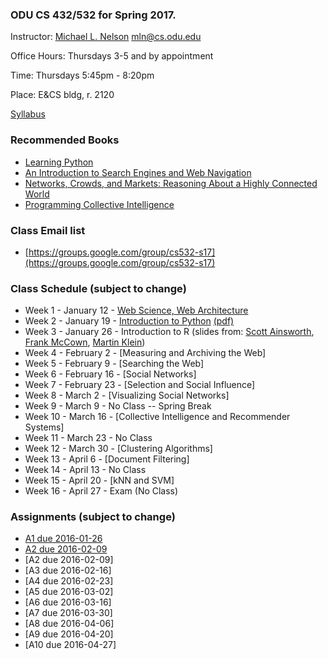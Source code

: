 ### ODU CS 432/532 for Spring 2017.
Instructor: [Michael L. Nelson](http://www.cs.odu.edu/~mln/) <mln@cs.odu.edu> 

Office Hours: Thursdays 3-5 and by appointment

Time: Thursdays 5:45pm - 8:20pm

Place: E&CS bldg, r. 2120

[Syllabus](https://raw.githubusercontent.com/phonedude/cs532-s17/master/syllabus.txt)

### Recommended Books
* [Learning Python](http://shop.oreilly.com/product/9780596158071.do)
* [An Introduction to Search Engines and Web Navigation](http://www.wiley.com/WileyCDA/WileyTitle/productCd-047052684X.html)
* [Networks, Crowds, and Markets: Reasoning About a Highly Connected World ](http://www.cs.cornell.edu/home/kleinber/networks-book/)
* [Programming Collective Intelligence ](http://shop.oreilly.com/product/9780596529321.do)

### Class Email list
* [https://groups.google.com/group/cs532-s17](https://groups.google.com/group/cs532-s17)

### Class Schedule (subject to change)
* Week 1 - January 12 - [Web Science, Web Architecture](https://raw.githubusercontent.com/phonedude/cs532-s17/master/slides/week-01-intro.ppt)
* Week 2 - January 19 - [Introduction to Python](https://raw.githubusercontent.com/phonedude/cs532-s17/master/slides/week-02-python.pptx) [(pdf)](https://raw.githubusercontent.com/phonedude/cs532-s17/master/slides/week-02-python.pdf) 
* Week 3 - January 26 - Introduction to R (slides from: [Scott Ainsworth](http://www.cs.odu.edu/~sainswor/Teaching/R), [Frank McCown](http://www.harding.edu/fmccown/r/), [Martin Klein](http://www.cs.odu.edu/~mklein/cs796/lecture/)) 
* Week 4 - February 2 - [Measuring and Archiving the Web]
* Week 5 - February 9 - [Searching the Web]
* Week 6 - February 16 - [Social Networks]
* Week 7 - February 23 - [Selection and Social Influence]
* Week 8 - March 2 - [Visualizing Social Networks]
* Week 9 - March 9 - No Class -- Spring Break
* Week 10 - March 16 - [Collective Intelligence and Recommender Systems]
* Week 11 - March 23 - No Class
* Week 12 - March 30 - [Clustering Algorithms]
* Week 13 - April 6 - [Document Filtering]
* Week 14 - April 13 - No Class
* Week 15 - April 20 - [kNN and SVM] 
* Week 16 - April 27 - Exam (No Class)

### Assignments (subject to change)
* [A1 due 2016-01-26](https://raw.githubusercontent.com/phonedude/cs532-s17/master/assignments/a1.txt)
* [A2 due 2016-02-09](https://raw.githubusercontent.com/phonedude/cs532-s17/master/assignments/a2.txt)
* [A2 due 2016-02-09]  
* [A3 due 2016-02-16] 
* [A4 due 2016-02-23] 
* [A5 due 2016-03-02] 
* [A6 due 2016-03-16] 
* [A7 due 2016-03-30] 
* [A8 due 2016-04-06] 
* [A9 due 2016-04-20]
* [A10 due 2016-04-27] 
